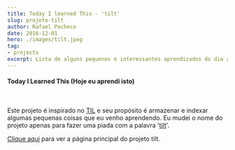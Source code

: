 ```yaml
---
title: Today I learned This - 'tilt'
slug: projeto-tilt
author: Rafael Pacheco
date: 2016-12-01
hero: ./images/tilt.jpeg
tag:
- projects
excerpt: Lista de alguns pequenos e interessantes aprendizados do dia a dia.
---
```


#### Today I Learned This (Hoje eu aprendi isto)  

<br />

Este projeto é inspirado no [TIL](https://github.com/jbranchaud/til) e seu propósito é armazenar e indexar algumas pequenas coisas que eu venho aprendendo.
Eu mudei o nome do projeto apenas para fazer uma piada com a palavra '[tilt](https://pt.wikipedia.org/wiki/Tilt)'.

[Clique aqui](https://github.com/ravpacheco/tilt/) para ver a página principal do projeto tilt.
